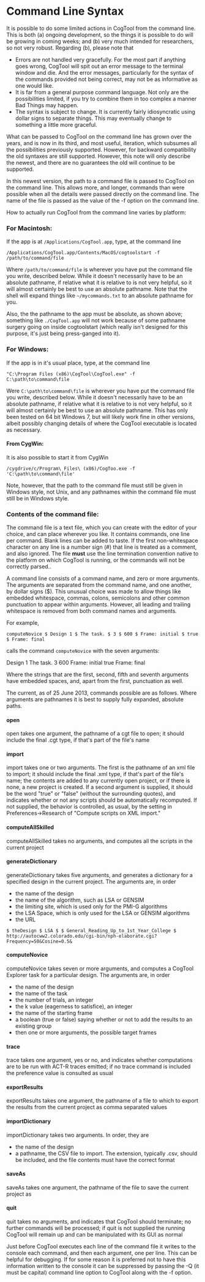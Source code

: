 # Command Line Syntax
It is possible to do some limited actions in CogTool from the command line. This is both (a) ongoing development, so the things it is possible to do will be growing in coming weeks; and (b) very much intended for researchers, so not very robust. Regarding (b), please note that

* Errors are not handled very gracefully. For the most part if anything goes wrong, CogTool will spit out an error message to the terminal window and die. And the error messages, particularly for the syntax of the commands provided not being correct, may not be as informative as one would like.
* It is far from a general purpose command language. Not only are the possibilities limited, if you try to combine them in too complex a manner Bad Things may happen.
* The syntax is subject to change. It is currently fairly idiosyncratic using dollar signs to separate things. This may eventually change to something a little more graceful.

What can be passed to CogTool on the command line has grown over the years, and is now in its third, and most useful, iteration, which subsumes all the possibilities previously supported. However, for backward compatibility the old syntaxes are still supported. However, this note will only describe the newest, and there are no guarantees the old will continue to be supported.

In this newest version, the path to a command file is passed to CogTool on the command line. This allows more, and longer, commands than were possible when all the details were passed directly on the command line. The name of the file is passed as the value of the -f option on the command line.

How to actually run CogTool from the command line varies by platform:


### For Macintosh:
If the app is at `/Applications/CogTool.app`, type, at the command line
```
/Applications/CogTool.app/Contents/MacOS/cogtoolstart -f /path/to/command/file
```
Where `/path/to/command/file` is wherever you have put the command file you write, described below. While it doesn't necessarily have to be an absolute pathname, if relative what it is relative to is not very helpful, so it will almost certainly be best to use an absolute pathname. Note that the shell will expand things like `~/mycommands.txt` to an absolute pathname for you.

Also, the the pathname to the app must be absolute, as shown above; something like `./CogTool.app` will not work because of some pathname surgery going on inside cogtoolstart (which really isn't designed for this purpose, it's just being press-ganged into it).

### For Windows:
If the app is in it's usual place, type, at the command line
```
"C:\Program Files (x86)\CogTool\CogTool.exe" -f C:\path\to\command\file
```
Were `C:\path\to\command\file` is wherever you have put the command file you write, described below. While it doesn't necessarily have to be an absolute pathname, if relative what it is relative to is not very helpful, so it will almost certainly be best to use an absolute pathname. This has only been tested on 64 bit Windows 7, but will likely work fine in other versions, albeit possibly changing details of where the CogTool executable is located as necessary.

#### From CygWin:
It is also possible to start it from CygWin
```
/cygdrive/c/Program\ Files\ (x86)/CogToo.exe -f 'C:\path\to\command\file'
```
Note, however, that the path to the command file must still be given in Windows style, not Unix, and any pathnames within the command file must still be in Windows style.

### Contents of the command file:
The command file is a text file, which you can create with the editor of your choice, and can place wherever you like. It contains commands, one line per command. Blank lines can be added to taste. If the first non-whitespace character on any line is a number sign (\#) that line is treated as a comment, and also ignored. The file **must** use the line termination convention native to the platform on which CogTool is running, or the commands will not be correctly parsed..

A command line consists of a command name, and zero or more arguments. The arguments are separated from the command name, and one another, by dollar signs ($). This unusual choice was made to allow things like embedded whitespace, commas, colons, semicolons and other common punctuation to appear within arguments. However, all leading and trailing whitespace is removed from both command names and arguments.

For example, 
```
computeNovice $ Design 1 $ The task. $ 3 $ 600 $ Frame: initial $ true $ Frame: final
```
calls the command `computeNovice` with the seven arguments:

Design 1
The task.
3
600
Frame: initial
true
Frame: final

Where the strings that are the first, second, fifth and seventh arguments have embedded spaces, and, apart from the first, punctuation as well.

The current, as of 25 June 2013, commands possible are as follows. Where arguments are pathnames it is best to supply fully expanded, absolute paths.


#### open 
open takes one argument, the pathname of a cgt file to open; it should include the final .cgt type, if that's part of the file's name

#### import
import takes one or two arguments. The first is the pathname of an xml file to import; it should include the final .xml type, if that's part of the file's name; the contents are added to any currently open project, or if there is none, a new project is created. If a second argument is supplied, it should be the word "true" or "false" (without the surrounding quotes), and indicates whether or not any scripts should be automatically recomputed. If not supplied, the behavior is controlled, as usual, by the setting in Preferences->Research of "Compute scripts on XML import."

#### computeAllSkilled
computeAllSkilled takes no arguments, and computes all the scripts in the current project

#### generateDictionary
generateDictionary takes five arguments, and generates a dictionary for a specified design in the current project. The arguments are, in order
* the name of the design
* the name of the algorithm, such as LSA or GENSIM
* the limiting site, which is used only for the PMI-G algorithms
* the LSA Space, which is only used for the LSA or GENSIM algorithms
* the URL

```
$ theDesign $ LSA $ $ General_Reading_Up_to_1st_Year_College $ http://autocww2.colorado.edu/cgi-bin/nph-elaborate.cgi?Frequency=50&Cosine=0.5&
```

#### computeNovice
computeNovice takes seven or more arguments, and computes a CogTool Explorer task for a particular design. The arguments are, in order
* the name of the design
* the name of the task
* the number of trials, an integer
* the k value (eagerness to satisfice), an integer
* the name of the starting frame
* a boolean (true or false) saying whether or not to add the results to an existing group 
* then one or more arguments, the possible target frames

#### trace
trace takes one argument, yes or no, and indicates whether computations are to be run with ACT-R traces emitted; if no trace command is included the preference value is consulted as usual

#### exportResults
exportResults takes one argument, the pathname of a file to which to export the results from the current project as comma separated values

#### importDictionary
importDictionary takes two arguments. In order, they are
* the name of the design
* a pathname, the CSV file to import. The extension, typically .csv, should be included, and the file contents must have the correct format

#### saveAs
saveAs takes one argument, the pathname of the file to save the current project as

#### quit
quit takes no arguments, and indicates that CogTool should terminate; no further commands will be processed; if quit is not supplied the running CogTool will remain up and can be manipulated with its GUI as normal


Just before CogTool executes each line of the command file it writes to the console each command, and then each argument, one per line. This can be helpful for debugging. If for some reason it is preferred not to have this information written to the console it can be suppressed by passing the -Q (it must be capital) command line option to CogTool along with the -f option.
